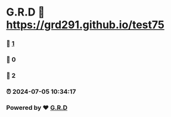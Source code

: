 # G.R.D :link: https://grd291.github.io/test75 
### :page_facing_up: [1](https://grd291.github.io/test75/tag.html) 
### :speech_balloon: 0 
### :hibiscus: 2 
### :alarm_clock: 2024-07-05 10:34:17 
### Powered by :heart: [G.R.D](https://grdnet.org)
